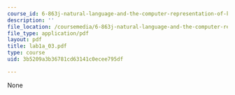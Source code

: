 ```yaml
---
course_id: 6-863j-natural-language-and-the-computer-representation-of-knowledge-spring-2003
description: ''
file_location: /coursemedia/6-863j-natural-language-and-the-computer-representation-of-knowledge-spring-2003/3b5209a3b36781cd63141c0ecee795df_lab1a_03.pdf
file_type: application/pdf
layout: pdf
title: lab1a_03.pdf
type: course
uid: 3b5209a3b36781cd63141c0ecee795df

---
```

None